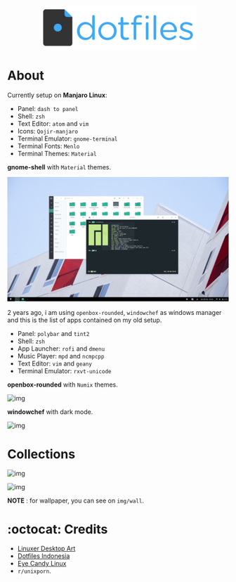 <p align="center">
  <img width="358" height="100" src="img/dotfiles.png">
</p>

About
=====

Currently setup on **Manjaro Linux**:

- Panel: `dash to panel`
- Shell: `zsh`
- Text Editor: `atom` and `vim`
- Icons: `Qojir-manjaro`
- Terminal Emulator: `gnome-terminal`
- Terminal Fonts: `Menlo`
- Terminal Themes: `Material`

**gnome-shell** with `Material` themes.

![img](img/material.png)

2 years ago, i am using `openbox-rounded`, `windowchef` as windows manager and this is the list of apps contained on my old setup.

- Panel: `polybar` and `tint2`
- Shell: `zsh`
- App Launcher: `rofi` and `dmenu`
- Music Player: `mpd` and `ncmpcpp`
- Text Editor: `vim` and `geany`
- Terminal Emulator: `rxvt-unicode`

**openbox-rounded** with `Numix` themes.

![img](img/numix.png)

**windowchef** with dark mode.

![img](img/pebble.png)

Collections
=====

![img](img/arc.png)

![img](img/groove.png)

**NOTE** : for wallpaper, you can see on `img/wall`.

:octocat: Credits
=====

- [Linuxer Desktop Art](https://web.facebook.com/groups/linuxart)
- [Dotfiles Indonesia](https://t.me/dotfiles_id)
- [Eye Candy Linux](https://plus.google.com/communities/104794997718869399105)
- `r/unixporn`.
